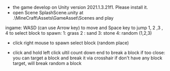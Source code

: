 - the game develop on Unity version 2021.1.3.21f1. Please install it.
- open Scene SplashScene.unity  at  .\MineCraft\Assets\GameAsset\Scenes and play


ingame:  WASD (can use Arrow key) to move  and Space key to jump
1, 2 ,3 , 4  to select block to spawn:
    1: grass
    2 : sand
    3: stone
    4: random (1,2,3)

- click right mouse to spawn select block (random place)

- click and hold left click ultil count down end to break a block
    if too close: you can target a block and break it via crosshair
    if don't have any block target, will break random a block
